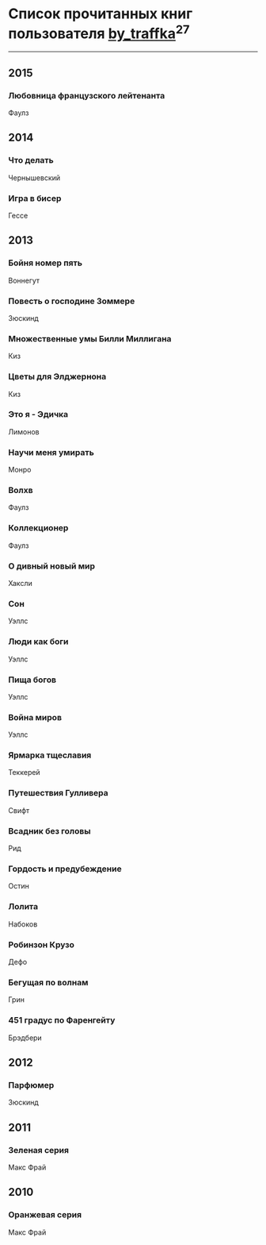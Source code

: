 # Список прочитанных книг пользователя [by_traffka](http://vk.com/id3543965)<sup>27</sup>
---

## 2015

### Любовница французского лейтенанта
Фаулз



## 2014

### Что делать
Чернышевский


### Игра в бисер
Гессе



## 2013

### Бойня номер пять
Воннегут


### Повесть о господине Зоммере
Зюскинд


### Множественные умы Билли Миллигана
Киз


### Цветы для Элджернона
Киз


### Это я - Эдичка
Лимонов


### Научи меня умирать
Монро


### Волхв
Фаулз


### Коллекционер
Фаулз


### О дивный новый мир
Хаксли


### Сон
Уэллс


### Люди как боги
Уэллс


### Пища богов
Уэллс


### Война миров
Уэллс


### Ярмарка тщеславия
Теккерей


### Путешествия Гулливера
Свифт


### Всадник без головы
Рид


### Гордость и предубеждение
Остин


### Лолита
Набоков


### Робинзон Крузо
Дефо


### Бегущая по волнам
Грин


### 451 градус по Фаренгейту
Брэдбери



## 2012

### Парфюмер
Зюскинд



## 2011

### Зеленая серия
Макс Фрай



## 2010

### Оранжевая серия
Макс Фрай



